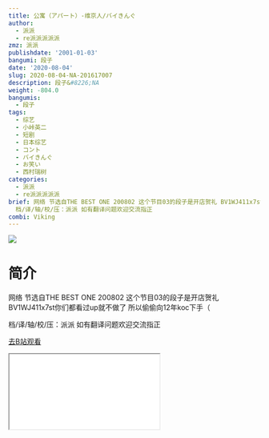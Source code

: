 ```yaml
---
title: 公寓（アパート）-维京人/バイきんぐ
author:
  - 派派
  - re派派派派派
zmz: 派派
publishdate: '2001-01-03'
bangumi: 段子
date: '2020-08-04'
slug: 2020-08-04-NA-201617007
description: 段子&#8226;NA
weight: -804.0
bangumis:
  - 段子
tags:
  - 综艺
  - 小峠英二
  - 短剧
  - 日本综艺
  - コント
  - バイきんぐ
  - お笑い
  - 西村瑞树
categories:
  - 派派
  - re派派派派派
brief: 网络 节选自THE BEST ONE 200802 这个节目03的段子是开店贺礼 BV1WJ411x7st你们都看过up就不做了 所以偷偷向12年koc下手（
  档/译/轴/校/压：派派 如有翻译问题欢迎交流指正
combi: Viking
---
```

![](https://raw.githubusercontent.com/tcgriffith/owaraisite/master/static/tmpimg/cea00341832fc08c6d3716dc95afae7b5d19bd57.jpg.480.jpg)
# 简介  
网络 节选自THE BEST ONE 200802
这个节目03的段子是开店贺礼 BV1WJ411x7st你们都看过up就不做了
所以偷偷向12年koc下手（

档/译/轴/校/压：派派
如有翻译问题欢迎交流指正  

[去B站观看](https://www.bilibili.com/video/av201617007/)
<div class ="resp-container"><iframe class="testiframe" src="//player.bilibili.com/player.html?aid=201617007"", scrolling="no", allowfullscreen="true" > </iframe></div> 
